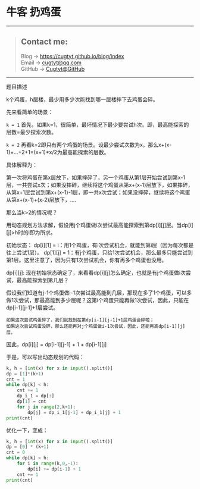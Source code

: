 # 牛客 扔鸡蛋

---
> ## Contact me:
> Blog -> <https://cugtyt.github.io/blog/index>  
> Email -> <cugtyt@qq.com>  
> GitHub -> [Cugtyt@GitHub](https://github.com/Cugtyt)

---

题目描述

k个鸡蛋，h层楼，最少用多少次能找到哪一层楼摔下去鸡蛋会碎。 

先来看简单的场景：

`k = 1` 首先，如果k=1，很简单，最坏情况下最少要尝试h次。即，最高能探索的层数=最少探索次数。

`k = 2` 再看k=2即只有两个鸡蛋的场景。设最少尝试次数为x，那么x+(x-1)+...+2+1=(x+1)*x/2为最高能探索的层数。

具体解释为：

第一次将鸡蛋在第x层放下，如果摔碎了，另一个鸡蛋从第1层开始尝试到第x-1层，一共尝试x次；如果没摔碎，继续将这个鸡蛋从第x+(x-1)层放下，如果摔碎，从第x+1层尝试到第x+(x-1)-1层，即一共x次尝试；如果没摔碎，继续将这个鸡蛋从第x+(x-1)+(x-2)层放下，.... 

那么当k>2的情况呢？

用动态规划方法求解，假设用j个鸡蛋做i次尝试最高能探索到第dp[i][j]层。当dp[i][j]>h时的i即为所求。

初始状态：
dp[i][1] = i：用1个鸡蛋，有i次尝试机会，就能到第i层（因为每次都是往上尝试1层）。
dp[1][j] = 1：有j个鸡蛋，只给1次尝试机会，那么最多只能尝试到第1层。这里注意了，因为只有1次尝试机会，你有再多个鸡蛋也没用。

dp[i][j]:
现在初始状态确定了，来看看dp[i][j]怎么确定，也就是有j个鸡蛋做i次尝试，最高能探索到第几层？

假设我们知道有j-1个鸡蛋做i-1次尝试最高能到几层，那现在多了1个鸡蛋，可以多做1次尝试，那最高能到多少层呢？这第i个鸡蛋只能再做1次尝试，因此，只能在dp[i-1][j-1]+1层尝试。

    如果这次尝试鸡蛋碎了，我们就找到在第dp[i-1][j-1]+1层鸡蛋会碎啦；
    如果这次尝试鸡蛋没碎，那么还能再对j个鸡蛋做i-1次尝试，因此，还能再高dp[i-1][j]层。 

因此，dp[i][j] = dp[i-1][j-1] + 1 + dp[i-1][j]

于是，可以写出动态规划的代码：

``` python
k, h = [int(x) for x in input().split()]
dp = [1]*(k+1)
cnt = 1
while dp[k] < h:
    cnt += 1
    dp_i_1 = dp[:]
    dp[1] = cnt
    for j in range(2,k+1):
        dp[j] = dp_i_1[j-1] + dp_i_1[j] + 1
print(cnt)
```

优化一下，变成：

``` python
k, h = [int(x) for x in input().split()]
dp = [0] * (k+1)
cnt = 0
while dp[k] < h:
    for i in range(k,0,-1):
        dp[i] += dp[i-1] + 1
    cnt += 1
print(cnt)
```
